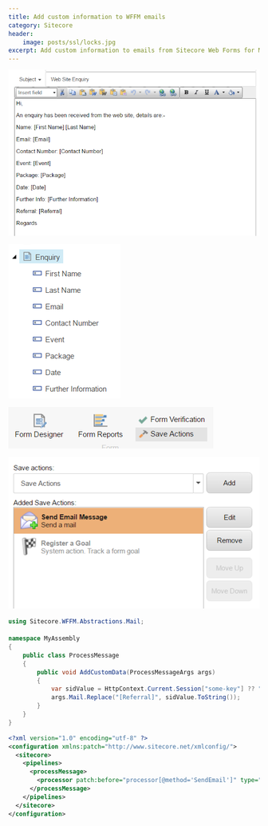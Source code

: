 ```yaml
---
title: Add custom information to WFFM emails
category: Sitecore
header:
    image: posts/ssl/locks.jpg
excerpt: Add custom information to emails from Sitecore Web Forms for Marketers.
---
```


![Email body](/images/posts/wffm/email-body.png "Note the [Referral] token.")

![Form fields](/images/posts/wffm/form-fields.png "Note there's no 'Referral' field.")

![Save actions](/images/posts/wffm/save-actions.png)

![Save actions](/images/posts/wffm/send-email-action.png)

```csharp
using Sitecore.WFFM.Abstractions.Mail;

namespace MyAssembly
{
    public class ProcessMessage
    {
        public void AddCustomData(ProcessMessageArgs args)
        {
            var sidValue = HttpContext.Current.Session["some-key"] ?? "";
            args.Mail.Replace("[Referral]", sidValue.ToString());
        }
    }
}
```



```xml
<?xml version="1.0" encoding="utf-8" ?>
<configuration xmlns:patch="http://www.sitecore.net/xmlconfig/">
  <sitecore>
    <pipelines>
      <processMessage>
        <processor patch:before="processor[@method='SendEmail']" type="MyAssembly.ProcessMessage, MyAssembly" method="AddCustomData" />
      </processMessage>
    </pipelines>
  </sitecore>
</configuration>
```
